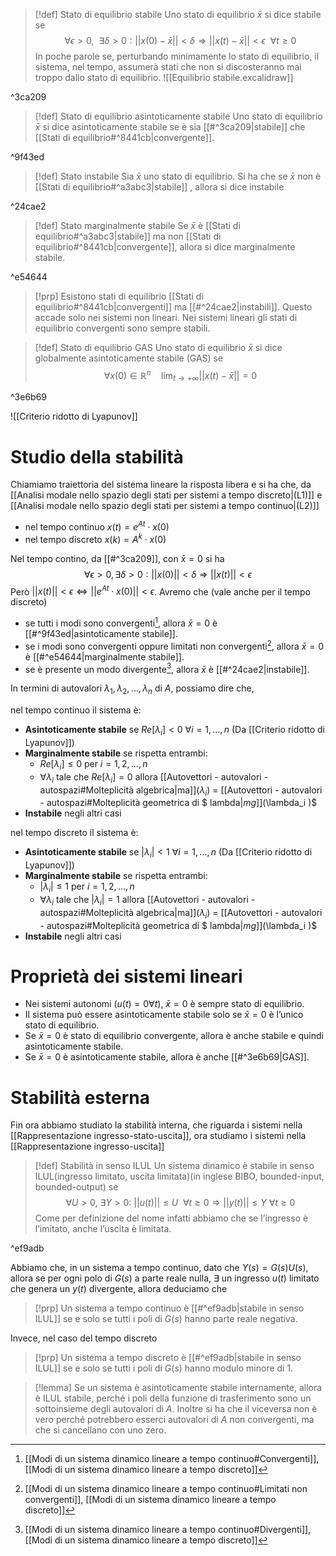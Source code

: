 >[!def] Stato di equilibrio stabile
>Uno stato di equilibrio $\bar x$ si dice stabile se
>$$\forall \epsilon>0,\ \ \exists\delta>0:||x(0)-\bar x||<\delta\Rightarrow||x(t)-\bar x||<\epsilon\ \ \forall t\ge 0$$
>In poche parole se, perturbando minimamente lo stato di equilibrio, il sistema, nel tempo, assumerà stati che non si discosteranno mai troppo dallo stato di equilibrio.
>![[Equilibrio stabile.excalidraw]]

^3ca209

>[!def] Stato di equilibrio asintoticamente stabile
>Uno stato di equilibrio $\bar x$ si dice asintoticamente stabile se è sia [[#^3ca209|stabile]] che [[Stati di equilibrio#^8441cb|convergente]].

^9f43ed

>[!def] Stato instabile
>Sia $\bar x$ uno stato di equilibrio. 
>Si ha che se $\bar x$ non è [[Stati di equilibrio#^a3abc3|stabile]] , allora si dice instabile

^24cae2

>[!def] Stato marginalmente stabile
>Se $\bar x$ è [[Stati di equilibrio#^a3abc3|stabile]] ma non [[Stati di equilibrio#^8441cb|convergente]], allora si dice marginalmente stabile.

^e54644

>[!prp]
>Esistono stati di equilibrio [[Stati di equilibrio#^8441cb|convergenti]] ma [[#^24cae2|instabili]]. Questo accade solo nei sistemi non lineari. 
>Nei sistemi lineari gli stati di equilibrio convergenti sono sempre stabili.

>[!def] Stato di equilibrio GAS
>Uno stato di equilibrio $\bar x$ si dice globalmente asintoticamente stabile (GAS) se
>$$\forall x(0)\in \mathbb{R}^{n}\quad \lim_{t\to +\infty}||x(t)-\bar x||=0$$
>

^3e6b69

![[Criterio ridotto di Lyapunov]]

# Studio della stabilità
Chiamiamo traiettoria del sistema lineare la risposta libera e si ha che, da [[Analisi modale nello spazio degli stati per sistemi a tempo discreto|(L1)]] e [[Analisi modale nello spazio degli stati per sistemi a tempo continuo|(L2)]]
- nel tempo continuo $x(t)=e^{At}\cdot x(0)$
- nel tempo discreto $x(k)=A^{k}\cdot x(0)$

Nel tempo contino, da [[#^3ca209]], con $\bar x=0$ si ha
$$\forall \epsilon >0,\exists \delta >0:||x(0)||<\delta\Rightarrow||x(t)||<\epsilon$$
Però $||x(t)||<\epsilon\iff ||e^{At}\cdot x(0)||<\epsilon$.
Avremo che (vale anche per il tempo discreto)
- se tutti i modi sono convergenti[^1], allora $\bar x=0$ è [[#^9f43ed|asintoticamente stabile]].
- se i modi sono convergenti oppure limitati non convergenti[^2], allora $\bar x=0$ è [[#^e54644|marginalmente stabile]].
- se è presente un modo divergente[^3], allora $\bar x$ è [[#^24cae2|instabile]].

In termini di autovalori $\lambda_{1},\lambda_{2},\ldots,\lambda_{n}$ di $A$, possiamo dire che,

nel tempo continuo il sistema è:
- **Asintoticamente stabile** se $Re[\lambda_{i}]<0\ \forall i=1,\ldots,n$ (Da [[Criterio ridotto di Lyapunov]])
- **Marginalmente stabile** se rispetta entrambi:
	- $Re[\lambda_{i}]\le 0$ per $i=1,2,\ldots,n$
	- $\forall \lambda_{i}$ tale che $Re[\lambda_{i}]=0$ allora [[Autovettori - autovalori - autospazi#Molteplicità algebrica|ma]]$(\lambda_{i})$ = [[Autovettori - autovalori - autospazi#Molteplicità geometrica di $ lambda$|mg]]$(\lambda_i )$
- **Instabile** negli altri casi

nel tempo discreto il sistema è:
- **Asintoticamente stabile** se $|\lambda_{i}|<1\ \forall i=1,\ldots,n$ (Da [[Criterio ridotto di Lyapunov]])
- **Marginalmente stabile** se rispetta entrambi:
	- $|\lambda_{i}|\le 1$ per $i=1,2,\ldots,n$
	- $\forall \lambda_{i}$ tale che $|\lambda_{i}|=1$ allora [[Autovettori - autovalori - autospazi#Molteplicità algebrica|ma]]$(\lambda_{i})$ = [[Autovettori - autovalori - autospazi#Molteplicità geometrica di $ lambda$|mg]]$(\lambda_i )$
- **Instabile** negli altri casi

# Proprietà dei sistemi lineari
- Nei sistemi autonomi ($u(t)=0\forall t$), $\bar x=0$ è sempre stato di equilibrio.
- Il sistema può essere asintoticamente stabile solo se $\bar x=0$ è l’unico stato di equilibrio.
- Se $\bar x=0$ è stato di equilibrio convergente, allora è anche stabile e quindi asintoticamente stabile.
- Se $\bar x=0$ è asintoticamente stabile, allora è anche [[#^3e6b69|GAS]].

# Stabilità esterna
Fin ora abbiamo studiato la stabilità interna, che riguarda i sistemi nella [[Rappresentazione ingresso-stato-uscita]], ora studiamo i sistemi nella [[Rappresentazione ingresso-uscita]]

>[!def] Stabilità in senso ILUL
>Un sistema dinamico è stabile in senso ILUL(ingresso limitato, uscita limitata)(in inglese BIBO, bounded-input, bounded-output) se
>$$\forall U>0,\ \exists Y>0:\ ||u(t)||\le U\ \ \forall t\ge 0\Rightarrow ||y(t)||\le Y\ \forall t\ge 0$$
>Come per definizione del nome infatti abbiamo che se l’ingresso è l’imitato, anche l’uscita è limitata.

^ef9adb

Abbiamo che,
in un sistema a tempo continuo, dato che $Y(s)=G(s)U(s)$, allora se per ogni polo di $G(s)$ a parte reale nulla, $\exists$ un ingresso $u(t)$ limitato che genera un $y(t)$ divergente, allora deduciamo che

>[!prp]
>Un sistema a tempo continuo è [[#^ef9adb|stabile in senso ILUL]] se e solo se tutti i poli di $G(s)$ hanno parte reale negativa.

Invece, nel caso del tempo discreto
>[!prp]
>Un sistema a tempo discreto è [[#^ef9adb|stabile in senso ILUL]] se e solo se tutti i poli di $G(s)$ hanno modulo minore di 1.

>[!lemma]
>Se un sistema è asintoticamente stabile internamente, allora è ILUL stabile, perché i poli della funzione di trasferimento sono un sottoinsieme degli autovalori di $A$. 
>Inoltre si ha che il viceversa non è vero perché potrebbero esserci autovalori di $A$ non convergenti, ma che si cancellano con uno zero.

[^1]:[[Modi di un sistema dinamico lineare a tempo continuo#Convergenti]], [[Modi di un sistema dinamico lineare a tempo discreto]]
[^2]:[[Modi di un sistema dinamico lineare a tempo continuo#Limitati non convergenti]], [[Modi di un sistema dinamico lineare a tempo discreto]]
[^3]:[[Modi di un sistema dinamico lineare a tempo continuo#Divergenti]], [[Modi di un sistema dinamico lineare a tempo discreto]]
